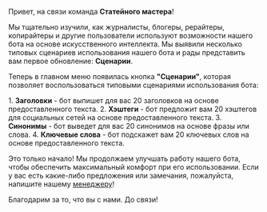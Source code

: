 Привет, на связи команда **Статейного мастера**\!

Мы тщательно изучили, как журналисты, блогеры, рерайтеры, копирайтеры и другие пользователи используют возможности нашего бота на основе искусственного интеллекта\. Мы выявили несколько типовых сценариев использования нашего бота и рады представить вам первое обновление: **Сценарии**\.

Теперь в главном меню появилась кнопка **"Сценарии"**, которая позволяет воспользоваться типовыми сценариями использования бота:

1\. **Заголовки** \- бот выпишет для вас 20 заголовков на основе предоставленного текста\.
2\. **Хэштеги** \- бот предложит вам 20 хэштегов для социальных сетей на основе предоставленного текста\.
3\. **Синонимы** \- бот выведет для вас 20 синонимов на основе фразы или слова\.
4\. **Ключевые слова** \- бот подскажет вам 20 ключевых слов на основе предоставленного текста\.

Это только начало\! Мы продолжаем улучшать работу нашего бота, чтобы обеспечить максимальный комфорт при его использовании\. Если у вас есть какие\-либо предложения или замечания, пожалуйста, напишите нашему [менеджеру](tg://user?id=375597733)\!

Благодарим за то, что вы с нами\. До связи\!
